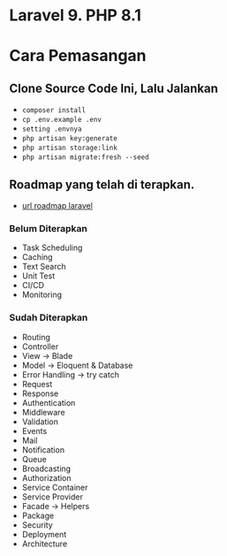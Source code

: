 # Laravel 9. PHP 8.1

# Cara Pemasangan


## Clone Source Code Ini, Lalu Jalankan

- `composer install`
- `cp .env.example .env`
- `setting .envnya`
- `php artisan key:generate`
- `php artisan storage:link`
- `php artisan migrate:fresh --seed`


## Roadmap yang telah di terapkan.
- <a href="https://github.com/Hasnayeen/laravel-developer-roadmap">url roadmap laravel</a>
### Belum Diterapkan
- Task Scheduling
- Caching
- Text Search
- Unit Test
- CI/CD
- Monitoring

### Sudah Diterapkan
- Routing
- Controller
- View -> Blade
- Model -> Eloquent & Database
- Error Handling -> try catch
- Request
- Response
- Authentication
- Middleware
- Validation
- Events
- Mail
- Notification
- Queue
- Broadcasting
- Authorization
- Service Container
- Service Provider
- Facade -> Helpers
- Package
- Security
- Deployment
- Architecture
